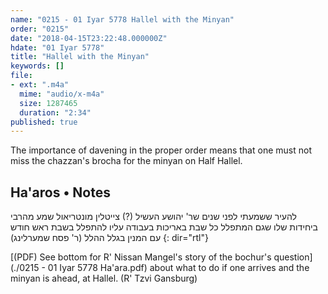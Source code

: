 ```yaml
---
name: "0215 - 01 Iyar 5778 Hallel with the Minyan"
order: "0215"
date: "2018-04-15T23:22:48.000000Z"
hdate: "01 Iyar 5778"
title: "Hallel with the Minyan"
keywords: []
file:
- ext: ".m4a"
  mime: "audio/x-m4a"
  size: 1287465
  duration: "2:34"
published: true
---
```

The importance of davening in the proper order means that one must not miss the chazzan's brocha for the minyan on Half Hallel.

## Ha'aros • Notes
להעיר ששמעתי לפני שנים שר' יהושע העשיל (?) צייטלין מונטריאול שמע מהרבי ביחידות שלו שגם המתפלל כל שבת באריכות בעבודה עליו להתפלל בשבת ראש חודש עם המנין בגלל ההלל
(ר' פסח שמערלינג)
{: dir="rtl"}

[(PDF) See bottom for R' Nissan Mangel's story of the bochur's question](./0215 - 01 Iyar 5778 Ha'ara.pdf) about what to do if one arrives and the minyan is ahead, at Hallel. (R' Tzvi Gansburg)

